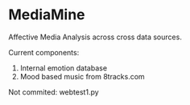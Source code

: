 MediaMine
=========

Affective Media Analysis across cross data sources.

Current components:
1) Internal emotion database
2) Mood based music from 8tracks.com


Not commited: webtest1.py
